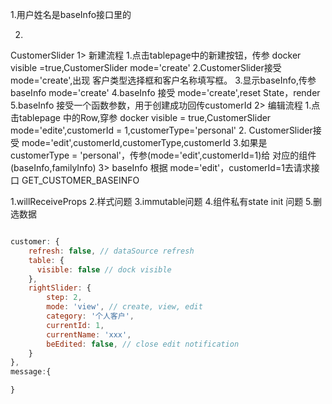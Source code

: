 1.用户姓名是baseInfo接口里的


2.
CustomerSlider
1> 新建流程
  1.点击tablepage中的新建按钮，传参 docker visible =true,CustomerSlider mode='create'
  2.CustomerSlider接受 mode='create',出现 客户类型选择框和客户名称填写框。
  3.显示baseInfo,传参baseInfo mode='create'
  4.baseInfo 接受 mode='create',reset State，render
  5.baseInfo 接受一个函数参数，用于创建成功回传customerId
2> 编辑流程
  1.点击tablepage 中的Row,穿参 docker visible = true,CustomerSlider mode='edite',customerId = 1,customerType='personal'
  2. CustomerSlider接受 mode='edit',customerId,customerType,customerId
  3.如果是customerType = 'personal'，传参(mode='edit',customerId=1)给 对应的组件(baseInfo,familyInfo)
 3> baseInfo 根据 mode='edit'，customerId=1去请求接口 GET_CUSTOMER_BASEINFO



 1.willReceiveProps
 2.样式问题
 3.immutable问题
 4.组件私有state init 问题
 5.删选数据

```javascript

customer: {
    refresh: false, // dataSource refresh
    table: {
      visible: false // dock visible
    },
    rightSlider: {
        step: 2,
        mode: 'view', // create, view, edit
        category: '个人客户',
        currentId: 1,
        currentName: 'xxx',
        beEdited: false, // close edit notification
    }
},
message:{

}
```
